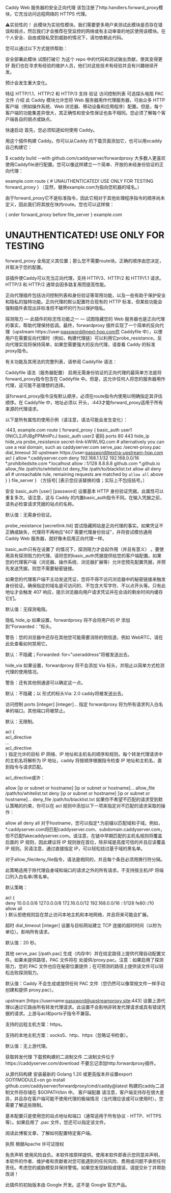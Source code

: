 Caddy Web 服务器的安全正向代理
该包注册了http.handlers.forward_proxy模块，它充当访问远程网络的 HTTPS 代理。

⚠️实验性的！
此模块为实验性模块。我们需要更多用户来测试此模块是否存在错误和弱点，然后我们才会推荐在受监控的网络或有主动审查的地区使用该模块。在个人安全、自由或隐私受到威胁的情况下，请勿依赖此代码。

您可以通过以下方式提供帮助：

安全部署此模块
试图打破它
为这个 repo 中的代码和测试做出贡献，使其变得更好
我们也在寻求有经验的维护人员，他们对这些技术有经验并且有兴趣继续开发。

预计会发生重大变化。

特征
HTTP/1.1、HTTP/2 和 HTTP/3 支持
验证
访问控制列表
可选探头电阻
PAC 文件
介绍
此 Caddy 模块允许您将 Web 服务器用作代理服务器，可由众多 HTTP 客户端（例如操作系统、Web 浏览器、移动设备和应用程序）配置。但是，每个客户端的功能集差异很大，其正确性和安全性保证也各不相同。您必须了解每个客户端各自的弱点或缺点。

快速启动
首先，您必须知道如何使用 Caddy。

用这个插件构建 Caddy。你可以从Caddy 的下载页面添加它，也可以用xcaddy自己构建它：

$ xcaddy build --with github.com/caddyserver/forwardproxy
大多数人更喜欢使用Caddyfile进行配置。您可以像这样建立一个简单、开放的未经身份验证的正向代理：

example.com
route {
	# UNAUTHENTICATED! USE ONLY FOR TESTING
	forward_proxy
}
（显然，替换example.com为指向您机器的域名。）

由于forward_proxy它不是标准指令，因此它相对于其他处理程序指令的顺序尚未定义，因此我们将其放在块内route。您也可以这样做：

{
	order forward_proxy before file_server
}
example.com
# UNAUTHENTICATED! USE ONLY FOR TESTING
forward_proxy
全局定义其位置；那么您不需要route块。正确的顺序由您决定，并取决于您的配置。

该插件使Caddy可以充当正向代理，支持 HTTP/3、HTTP/2 和 HTTP/1.1 请求。HTTP/3 和 HTTP/2 通常会因多路复用而提高性能。

正向代理插件包括访问控制列表和身份验证等常用功能，以及一些有助于保护安全和隐私的独特功能。正向代理的默认配置符合现有的 HTTP 标准，但某些功能会强制插件表现出非标准但不破坏的行为以保护隐私。

探测阻力 — 此插件的标志性功能之一 — 试图隐藏您的 Web 服务器也是正向代理的事实，帮助代理保持低调。最终，forwardproxy 插件实现了一个简单的反向代理（upstream https://user:password@next-hop.com在 Caddyfile 中），以便用户在需要反向代理时（例如，构建代理链）可以利用它probe_resistance。反向代理实现将保持简单，如果您需要强大的反向代理，请查看 Caddy 的标准proxy指令。

有关功能及其用法的完整列表，请参阅 Caddyfile 语法：

Caddyfile 语法（服务器配置）
启用无需身份验证的正向代理的最简单方法是将forward_proxy指令包含在 Caddyfile 中。但是，这允许任何人将您的服务器用作代理，这可能不是理想的选择。

该forward_proxy指令没有默认顺序，必须在route指令内使用以明确指定其评估顺序。在 Caddyfile 中，地址必须以 开头，:443才能forward_proxy适用于所有来源的代理请求。

以下是所有属性的使用示例（请注意，语法可能会发生变化）：

:443, example.com
route {
	forward_proxy {
		basic_auth user1 0NtCL2JPJBgPPMmlPcJ
		basic_auth user2 密码
		ports     80 443
		hide_ip
		hide_via
		probe_resistance secret-link-kWWL9Q.com # alternatively you can use a real domain, such as caddyserver.com
		serve_pac        /secret-proxy.pac
		dial_timeout     30
		upstream         https://user:password@extra-upstream-hop.com
		acl {
			allow     *.caddyserver.com
			deny      192.168.1.1/32 192.168.0.0/16 *.prohibitedsite.com *.localhost
			allow     ::1/128 8.8.8.8 github.com *.github.io
			allow_file /path/to/whitelist.txt
			deny_file  /path/to/blacklist.txt
			allow     all
			deny      all # unreachable rule, remaining requests are matched by `allow all` above
		}
	}
	file_server
}
（方括号[ ]表示您应该替换的值；实际上不包括括号。）

安全
basic_auth [user] [password]
设置基本 HTTP 身份验证凭据。此属性可以重复多次。请注意，这与 Caddy 的内置basic_auth指令不同。在输入凭据之前，请务必检查请求凭据的站点的名称。

默认值：无需身份验证。

probe_resistance [secretlink.tld]
尝试隐藏网站是正向代理的事实。如果凭证不正确或缺失，代理将不再响应“407 需要代理身份验证”，并将尝试模仿通用 Caddy Web 服务器，就好像未启用正向代理一样。

basic_auth只有在设置了 的情况下，探测阻力才会起作用（并且有意义） 。要使用具有探测阻力的代理，请将您的basic_auth凭据提供给您的客户端配置。如果您的代理客户端（浏览器、操作系统、浏览器扩展等）允许您预先配置凭据，并预先发送凭据，则您不需要秘密链接。

如果您的代理客户端不主动发送凭证，您将不得不访问浏览器中的秘密链接来触发身份验证。确保指定的域名是可访问的、不包含大写字符、不以点开头等。只有此地址才会触发 407 响应，提示浏览器向用户请求凭证并在会话的剩余时间内缓存它们。

默认值：无探测电阻。

隐私
hide_ip
如果设置，forwardproxy 将不会将用户的 IP 添加到“Forwarded：”标头。

警告：您的浏览器中还存在其他您可能需要消除的侧信道，例如 WebRTC，请在此处查看如何禁用它。

默认：不隐藏；Forwarded: for="useraddress"将被发送出去。

hide_via
如果设置，forwardproxy 将不会添加 Via 标头，并阻止以简单方式检测代理的使用情况。

警告：还有其他侧通道可以确定这一点。

默认：不隐藏；以 形式的标头Via: 2.0 caddy将被发送出去。

访问控制
ports [integer] [integer]...
指定 forwardproxy 将为所有请求列入白名单的端口。其他端口将被禁止。

默认：无限制。

acl {  
  acl_directive  
  ...  
  acl_directive  
}
指定允许的目标 IP 网络、IP 地址和主机名的顺序和规则。每个转发代理请求中的主机名将解析为 IP 地址，caddy 将按顺序根据指令检查 IP 地址和主机名，直到指令与请求匹配。

acl_directive或许：

allow [ip or subnet or hostname] [ip or subnet or hostname]...
allow_file /path/to/whitelist.txt
deny [ip or subnet or hostname] [ip or subnet or hostname]...
deny_file /path/to/blacklist.txt
如果你不希望不匹配的请求受到默认策略的约束，你可以在 acl 规则中添加以下一项来指定对不匹配的请求采取的操作：

allow all
deny all
对于hostname，您可以指定*.为前缀以匹配域和子域。例如， *.caddyserver.com将匹配caddyserver.com、subdomain.caddyserver.com，但不匹配fakecaddyserver.com。请注意，在链中早期匹配的主机名规则将覆盖后面的 IP 规则，因此建议将 IP 规则放在首位，除非域是高度可信的并且应该覆盖 IP 规则。另请注意，通过直接指定 IP，可以轻松绕过基于域的黑名单。

对于allow_file/deny_file指令，语法是相同的，并且每个条目必须用换行符分隔。

此策略适用于除代理自身域和端口的请求之外的所有请求。不支持按主机/IP 将端口列入白名单/黑名单。

默认策略：

acl {  
	deny 10.0.0.0/8 127.0.0.0/8 172.16.0.0/12 192.168.0.0/16 ::1/128 fe80::/10  
	allow all  
}
默认拒绝规则旨在禁止访问本地主机和本地网络，并且将来可能会扩展。

超时
dial_timeout [integer]
设置与目标网站建立 TCP 连接的超时时间（以秒为单位）。影响所有请求。

默认值：20 秒。

其他
serve_pac [/path.pac]
生成（内存中）并在给定路径上提供代理自动配置文件。如果未提供路径，PAC 文件将在 处提供/proxy.pac。注意：如果启用了探测阻力，您的 PAC 文件也应在秘密位置提供；在可预测的路径上提供该文件可以轻松击败探测阻力。

默认值：Caddy 不会生成或提供任何 PAC 文件（您仍然可以像常规文件一样手动创建和提供 proxy.pac）。

upstream [https://username:password@upstreamproxy.site:443]
设置上游代理以通过它路由所有转发代理请求。此设置不会影响非转发代理请求或具有错误凭据的请求。上游与acl和ports子指令不兼容。

支持的远程主机方案：https。

支持的本地主机方案：socks5、http、https（忽略证书检查）。

默认值：无上游代理。

获取转发代理
下载预构建的二进制文件
二进制文件位于https://caddyserver.com/download
不要忘记添加http.forwardproxy插件。

从源代码构建
安装最新的 Golang 1.20 或更高版本并设置export GO111MODULE=on
go install github.com/caddyserver/forwardproxy/cmd/caddy@latest
构建的caddy二进制文件将存储在 $GOPATH/bin 中。
客户端配置
请注意，客户端支持存在很大差异，并且存在客户端可能不使用代理的极端情况（当代理应该或可以使用时）。您需要了解这些限制。

基本配置只是使用您的站点地址和端口（通常适用于所有协议 - HTTP、HTTPS 等）。如果启用了 .pac 文件，您还可以指定该文件。

阅读此博客文章，了解如何配置特定客户端。

执照
根据Apache 许可证授权

免责声明
使用风险自负。本软件按原样提供。使用本软件即表示您同意并声明，本软件的作者、维护者和贡献者对您可能遇到的任何风险、费用或问题不承担任何责任。考虑您的威胁模型并保持警惕。如果您发现缺陷或错误，请提交补丁并帮助改进！

此插件的初始版本由 Google 开发。这不是 Google 官方产品。
